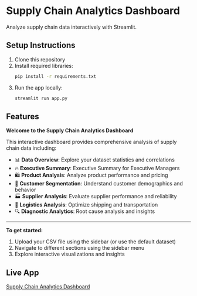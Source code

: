 # Supply Chain Analytics Dashboard
Analyze supply chain data interactively with Streamlit.

## Setup Instructions
1. Clone this repository
2. Install required libraries:
   ```bash
   pip install -r requirements.txt
   ```
4. Run the app locally:
   ```bash
   streamlit run app.py
   ```
## Features

**Welcome to the Supply Chain Analytics Dashboard**
    
This interactive dashboard provides comprehensive analysis of supply chain data including:

- 📊 **Data Overview**: Explore your dataset statistics and correlations
- 🔥 **Executive Summary**: Executive Summary for Executive Managers
- 🛍️ **Product Analysis**: Analyze product performance and pricing
- 👥 **Customer Segmentation**: Understand customer demographics and behavior
- 🏭 **Supplier Analysis**: Evaluate supplier performance and reliability
- 🚚 **Logistics Analysis**: Optimize shipping and transportation
- 🔍 **Diagnostic Analytics**: Root cause analysis and insights
    
---

**To get started:**
1. Upload your CSV file using the sidebar (or use the default dataset)
2. Navigate to different sections using the sidebar menu
3. Explore interactive visualizations and insights

## Live App

[Supply Chain Analytics Dashboard](https://scadashboardmbs.streamlit.app/)
